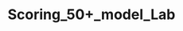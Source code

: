 ---  
schema: Scoring_50+_model_Lab  
title: Scoring_50+_model_Lab  
organization: Sample Department  
notes: Used in 0 lineage(s)  
resources:  
  - name: Scoring_50+_model_Lab 
    url: abfs://system/Scoring_50+_model_Lab 
    format : parquet  
license: None  
category:
  - Education  
maintainer: User  
maintainer_email: UserMail  
---